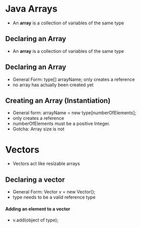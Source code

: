 # Java Arrays
- An **array** is a collection of variables of the same type

## Declaring an Array
- An **array** is a collection of variables of the same type

## Declaring an Array
- General Form: type[] arrayName;
only creates a reference
- no array has actually been created yet

## Creating an Array (Instantiation)
- General form:  arrayName = new type[numberOfElements];
- only creates a reference
- numberOfElements must be a positive Integer.
- Gotcha: Array size is not 
# Vectors
- Vectors act like resizable arrays

## Declaring a vector
- General Form: Vector<type> v = new Vector();
- type needs to be a valid reference type

#### Adding an element to a vector
- v.add(object of type);
